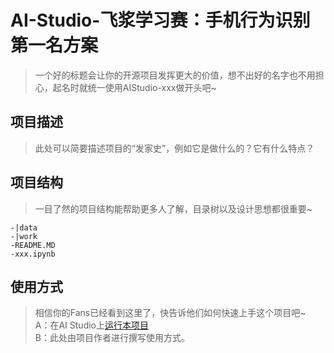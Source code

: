 # AI-Studio-飞浆学习赛：手机行为识别 第一名方案
> 一个好的标题会让你的开源项目发挥更大的价值，想不出好的名字也不用担心，起名时就统一使用AIStudio-xxx做开头吧~

## 项目描述
> 此处可以简要描述项目的“发家史”，例如它是做什么的？它有什么特点？

## 项目结构
> 一目了然的项目结构能帮助更多人了解，目录树以及设计思想都很重要~
```
-|data
-|work
-README.MD
-xxx.ipynb
```
## 使用方式
> 相信你的Fans已经看到这里了，快告诉他们如何快速上手这个项目吧~  
A：在AI Studio上[运行本项目](https://aistudio.baidu.com/aistudio/usercenter)  
B：此处由项目作者进行撰写使用方式。
